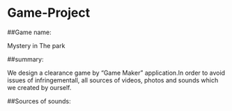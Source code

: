 # Game-Project
##Game name:

Mystery in The park

##summary:

We design a clearance game by “Game Maker” application.In order to avoid issues of infringementall, 
all sources of videos, photos and sounds which we created by ourself.

##Sources of sounds:


